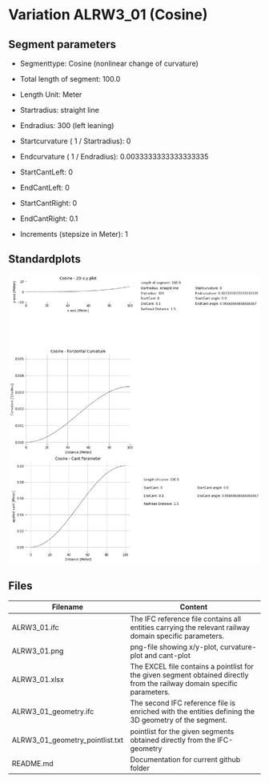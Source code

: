# Variation ALRW3_01 (Cosine)

## Segment parameters

* Segmenttype: Cosine (nonlinear change of curvature)

* Total length of segment: 100.0

* Length Unit: Meter

* Startradius: straight line

* Endradius: 300 (left leaning)

* Startcurvature ( 1 / Startradius): 0

* Endcurvature ( 1 / Endradius): 0.0033333333333333335

* StartCantLeft: 0

* EndCantLeft: 0

* StartCantRight: 0

* EndCantRight: 0.1

* Increments (stepsize in Meter): 1

## Standardplots

<img src="./ALRW3_01.png">


## Files


| Filename                      | Content |
| ----------------------------- | --------------------------------------------------------------------------------------------- |
| ALRW3_01.ifc | The IFC reference file contains all entities carrying the relevant railway domain specific parameters. |
| ALRW3_01.png | png-file showing x/y-plot, curvature-plot and cant-plot  |
| ALRW3_01.xlsx | The EXCEL file contains a pointlist for the given segment obtained directly from the railway domain specific parameters.  |
| ALRW3_01_geometry.ifc | The second IFC reference file is enriched with the entities defining the 3D geometry of the segment.  |
| ALRW3_01_geometry_pointlist.txt | pointlist for the given segments obtained directly from the IFC-geometry  |
| README.md | Documentation for current github folder  |


